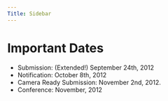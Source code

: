 ```yaml
---
Title: Sidebar
---
```


# Important Dates


- Submission: (Extended!) September 24th, 2012
- Notification: October 8th, 2012
- Camera Ready Submission: November 2nd, 2012.
- Conference: November, 2012

